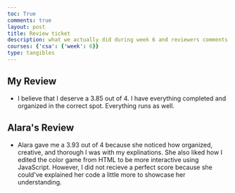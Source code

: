 ```yaml
---
toc: True
comments: true
layout: post
title: Review ticket
description: what we actually did during week 6 and reviewers comments from web programing basics test
courses: {'csa': {'week': 6}}
type: tangibles
---
```


## My Review
- I believe that I deserve a 3.85 out of 4. I have everything completed and organized in the correct spot. Everything runs as well. 

## Alara's Review
- Alara gave me a 3.93 out of 4 because she noticed how organized, creative, and thorough I was with my explinations. She also liked how I edited the color game from HTML to be more interactive using JavaScript. However, I did not recieve a perfect score because she could've explained her code a little more to showcase her understanding.